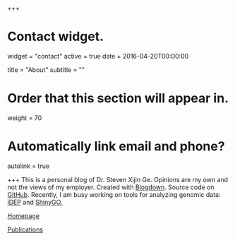 +++
# Contact widget.
widget = "contact"
active = true
date = 2016-04-20T00:00:00

title = "About"
subtitle = ""

# Order that this section will appear in.
weight = 70

# Automatically link email and phone?
autolink = true

+++
 This is a personal blog of Dr. Steven Xijin Ge. Opinions are my own and not the views of my employer. Created with [Blogdown](https://bookdown.org/yihui/blogdown/). Source code on [GitHub](https://github.com/gexijin/sge). Recently, I am busy working on tools for analyzing genomic data: [iDEP](http://bioinformatics.sdstate.edu/idep/) and [ShinyGO.](http://bioinformatics.sdstate.edu/go/)

[Homepage](https://www.sdstate.edu/directory/xijin-ge)

[Publications](https://scholar.google.com/citations?user=DFUSeDUAAAAJ&hl=en)

